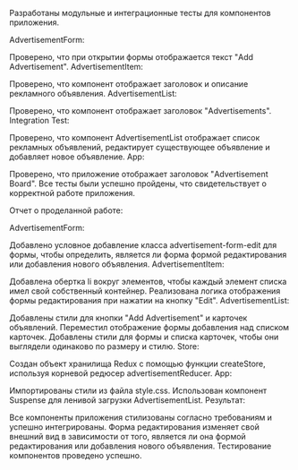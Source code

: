 Разработаны модульные и интеграционные тесты для компонентов приложения.

AdvertisementForm:

Проверено, что при открытии формы отображается текст "Add Advertisement".
AdvertisementItem:

Проверено, что компонент отображает заголовок и описание рекламного объявления.
AdvertisementList:

Проверено, что компонент отображает заголовок "Advertisements".
Integration Test:

Проверено, что компонент AdvertisementList отображает список рекламных объявлений, редактирует существующее объявление и добавляет новое объявление.
App:

Проверено, что приложение отображает заголовок "Advertisement Board".
Все тесты были успешно пройдены, что свидетельствует о корректной работе приложения.





Отчет о проделанной работе:

AdvertisementForm:

Добавлено условное добавление класса advertisement-form-edit для формы, чтобы определить, является ли форма формой редактирования или добавления нового объявления.
AdvertisementItem:

Добавлена обертка li вокруг элементов, чтобы каждый элемент списка имел свой собственный контейнер.
Реализована логика отображения формы редактирования при нажатии на кнопку "Edit".
AdvertisementList:

Добавлены стили для кнопки "Add Advertisement" и карточек объявлений.
Переместил отображение формы добавления над списком карточек.
Добавлены стили для формы и списка карточек, чтобы они выглядели одинаково по размеру и стилю.
Store:

Создан объект хранилища Redux с помощью функции createStore, используя корневой редюсер advertisementReducer.
App:

Импортированы стили из файла style.css.
Использован компонент Suspense для ленивой загрузки AdvertisementList.
Результат:

Все компоненты приложения стилизованы согласно требованиям и успешно интегрированы.
Форма редактирования изменяет свой внешний вид в зависимости от того, является ли она формой редактирования или добавления нового объявления.
Тестирование компонентов проведено успешно.